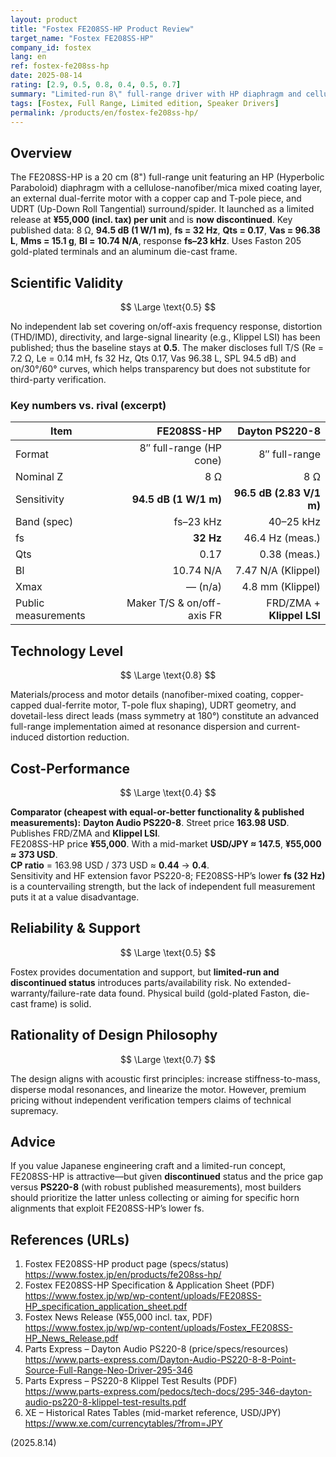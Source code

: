 ```yaml
---
layout: product
title: "Fostex FE208SS-HP Product Review"
target_name: "Fostex FE208SS-HP"
company_id: fostex
lang: en
ref: fostex-fe208ss-hp
date: 2025-08-14
rating: [2.9, 0.5, 0.8, 0.4, 0.5, 0.7]
summary: "Limited-run 8\" full-range driver with HP diaphragm and cellulose nanofiber tech (now discontinued). Advanced engineering, but at ¥55,000 faces cheaper rivals with stronger published measurements"
tags: [Fostex, Full Range, Limited edition, Speaker Drivers]
permalink: /products/en/fostex-fe208ss-hp/
---
```

## Overview

The FE208SS-HP is a 20 cm (8") full-range unit featuring an HP (Hyperbolic Paraboloid) diaphragm with a cellulose-nanofiber/mica mixed coating layer, an external dual-ferrite motor with a copper cap and T-pole piece, and UDRT (Up-Down Roll Tangential) surround/spider. It launched as a limited release at **¥55,000 (incl. tax) per unit** and is **now discontinued**. Key published data: 8 Ω, **94.5 dB (1 W/1 m)**, **fs = 32 Hz**, **Qts = 0.17**, **Vas = 96.38 L**, **Mms = 15.1 g**, **Bl = 10.74 N/A**, response **fs–23 kHz**. Uses Faston 205 gold-plated terminals and an aluminum die-cast frame.

## Scientific Validity

$$ \Large \text{0.5} $$

No independent lab set covering on/off-axis frequency response, distortion (THD/IMD), directivity, and large-signal linearity (e.g., Klippel LSI) has been published; thus the baseline stays at **0.5**. The maker discloses full T/S (Re = 7.2 Ω, Le = 0.14 mH, fs 32 Hz, Qts 0.17, Vas 96.38 L, SPL 94.5 dB) and on/30°/60° curves, which helps transparency but does not substitute for third-party verification.

### Key numbers vs. rival (excerpt)

| Item | FE208SS-HP | Dayton PS220-8 |
|---|---:|---:|
| Format | 8″ full-range (HP cone) | 8″ full-range |
| Nominal Z | 8 Ω | 8 Ω |
| Sensitivity | **94.5 dB (1 W/1 m)** | **96.5 dB (2.83 V/1 m)** |
| Band (spec) | fs–23 kHz | 40–25 kHz |
| fs | **32 Hz** | 46.4 Hz (meas.) |
| Qts | 0.17 | 0.38 (meas.) |
| Bl | 10.74 N/A | 7.47 N/A (Klippel) |
| Xmax | — (n/a) | 4.8 mm (Klippel) |
| Public measurements | Maker T/S & on/off-axis FR | FRD/ZMA + **Klippel LSI** |

## Technology Level

$$ \Large \text{0.8} $$

Materials/process and motor details (nanofiber-mixed coating, copper-capped dual-ferrite motor, T-pole flux shaping), UDRT geometry, and dovetail-less direct leads (mass symmetry at 180°) constitute an advanced full-range implementation aimed at resonance dispersion and current-induced distortion reduction.

## Cost-Performance

$$ \Large \text{0.4} $$

**Comparator (cheapest with equal-or-better functionality & published measurements):** **Dayton Audio PS220-8**. Street price **163.98 USD**. Publishes FRD/ZMA and **Klippel LSI**.  
FE208SS-HP price **¥55,000**. With a mid-market **USD/JPY ≈ 147.5**, **¥55,000 ≈ 373 USD**.  
**CP ratio** = 163.98 USD / 373 USD ≈ **0.44** → **0.4**.  
Sensitivity and HF extension favor PS220-8; FE208SS-HP’s lower **fs (32 Hz)** is a countervailing strength, but the lack of independent full measurement puts it at a value disadvantage.

## Reliability & Support

$$ \Large \text{0.5} $$

Fostex provides documentation and support, but **limited-run and discontinued status** introduces parts/availability risk. No extended-warranty/failure-rate data found. Physical build (gold-plated Faston, die-cast frame) is solid.

## Rationality of Design Philosophy

$$ \Large \text{0.7} $$

The design aligns with acoustic first principles: increase stiffness-to-mass, disperse modal resonances, and linearize the motor. However, premium pricing without independent verification tempers claims of technical supremacy.

## Advice

If you value Japanese engineering craft and a limited-run concept, FE208SS-HP is attractive—but given **discontinued** status and the price gap versus **PS220-8** (with robust published measurements), most builders should prioritize the latter unless collecting or aiming for specific horn alignments that exploit FE208SS-HP’s lower fs.

## References (URLs)

1. Fostex FE208SS-HP product page (specs/status)  
   https://www.fostex.jp/en/products/fe208ss-hp/  
2. Fostex FE208SS-HP Specification & Application Sheet (PDF)  
   https://www.fostex.jp/wp/wp-content/uploads/FE208SS-HP_specification_application_sheet.pdf  
3. Fostex News Release (¥55,000 incl. tax, PDF)  
   https://www.fostex.jp/wp/wp-content/uploads/Fostex_FE208SS-HP_News_Release.pdf  
4. Parts Express – Dayton Audio PS220-8 (price/specs/resources)  
   https://www.parts-express.com/Dayton-Audio-PS220-8-8-Point-Source-Full-Range-Neo-Driver-295-346  
5. Parts Express – PS220-8 Klippel Test Results (PDF)  
   https://www.parts-express.com/pedocs/tech-docs/295-346-dayton-audio-ps220-8-klippel-test-results.pdf  
6. XE – Historical Rates Tables (mid-market reference, USD/JPY)  
   https://www.xe.com/currencytables/?from=JPY

(2025.8.14)

